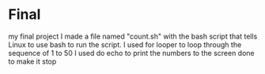 # Final
my final project
I made a file named "count.sh" with the bash script that tells Linux to use bash to run the script.
I used for looper to loop through the sequence of 1 to 50
I used do echo to print the numbers to the screen
done to make it stop
